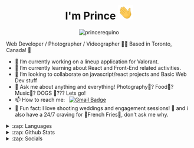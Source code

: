 <h1 align="Center">I'm Prince <img src="https://raw.githubusercontent.com/ABSphreak/ABSphreak/master/gifs/Hi.gif" width="40px" /> </h1>
<p align="center"> <img src="https://komarev.com/ghpvc/?username=princerequino" alt="princerequino" /> </p>

Web Developer / Photographer / Videographer  👨‍💻 Based in Toronto, Canada! 🍁

- 🔭 I’m currently working on a lineup application for Valorant.
- 🌱 I’m currently learning about React and Front-End related activities.
- 👯 I’m looking to collaborate on javascript/react projects and Basic Web Dev stuff
- 💬 Ask me about anything and everything! Photography📸? Food🍕? Music🎵? DOGS 🐶??? Lets go!
- 📫 How to reach me: &nbsp;&nbsp;[![Gmail Badge](https://img.shields.io/badge/-Gmail-c14438?style=flat-square&logo=Gmail&logoColor=white&link=mailto:requinocp@gmail.com)](mailto:requinocp@gmail.com)
- :tada: Fun fact: I love shooting weddings and engagement sessions! 💞 and i also have a 24/7 craving for 🍟French Fries🍟, don't ask me why.


<details>
  <summary>:zap: Languages</summary>
</details>



<details>
  <summary>:zap: Github Stats</summary>

<img alt="Prince's github stats" src="https://github-readme-stats.vercel.app/api?username=princerequino&show_icons=true&theme=merko"  >
</details>


<details>
  <summary>:zap: Socials</summary>
  
<a href="https://www.linkedin.com/in/princerequino/" target="_blank"><img align="center" src="https://camo.githubusercontent.com/a80d00f23720d0bc9f55481cfcd77ab79e141606829cf16ec43f8cacc7741e46/68747470733a2f2f696d672e736869656c64732e696f2f62616467652f4c696e6b6564496e2d3030373742353f7374796c653d666f722d7468652d6261646765266c6f676f3d6c696e6b6564696e266c6f676f436f6c6f723d7768697465" alt="prince_requino"  /></a>&nbsp;&nbsp;
<a href="https://instagram.com/havehold.ca" target="_blank"><img align="center" src="https://img.shields.io/badge/Instagram-E4405F?style=for-the-badge&logo=instagram&logoColor=white" alt="havehold.ca" /></a>&nbsp;&nbsp;
 </details>




